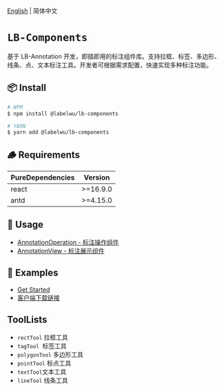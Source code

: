 [English](./README_en-US.md) | 简体中文

# `LB-Components`

基于 LB-Annotation 开发，即插即用的标注组件库。支持拉框、标签、多边形、线条、点、文本标注工具。开发者可根据需求配置，快速实现多种标注功能。

## 📦 Install

```bash
# NPM
$ npm install @labelwu/lb-components

# YARN
$ yarn add @labelwu/lb-components
```

## 🪵 Requirements

| PureDependencies | Version  |
| ---------------- | -------- |
| react            | >=16.9.0 |
| antd             | >=4.15.0 |

## 🔨 Usage

- [AnnotationOperation - 标注操作组件](./docs/annotation.md)
- [AnnotationView - 标注展示组件](./docs/annotationView.md)

## 🔗 Examples

- [Get Started](../lb-demo/README.md)
- [客户端下载链接](https://github.com/open-mmlab/labelwu-client)

## ToolLists

- `rectTool` 拉框工具
- `tagTool`  标签工具
- `polygonTool` 多边形工具
- `pointTool` 标点工具
- `textTool`文本工具
- `lineTool` 线条工具
